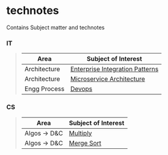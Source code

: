 # technotes
Contains Subject matter and technotes

### IT
> |Area|Subject of Interest|
> |----|----|
> |Architecture|[Enterprise Integration Patterns](https://github.com/gearuprepo/technotes/blob/master/IT/Architecture/eai/Enterprise%20Integration%20Patterns.md)|
> |Architecture|[Microservice Architecture](https://github.com/gearuprepo/technotes/blob/master/IT/Architecture/msa/Microservices%20Arch.md)
> |Engg Process|[Devops](https://github.com/gearuprepo/technotes/blob/master/IT/Engg%20Process/devops/devops.md)

### CS
> |Area|Subject of Interest|
> |----|----|
> |Algos -> D&C|[Multiply](https://github.com/gearuprepo/technotes/blob/master/CS/Algos/dnc/multiply.md)|
> |Algos -> D&C|[Merge Sort](https://github.com/gearuprepo/technotes/blob/master/CS/Algos/dnc/mergesort.md)